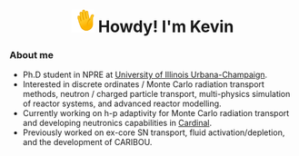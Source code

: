 <h1 align="center"> <img src="https://github.com/nuclearkevin/nuclearkevin/blob/main/waving_hand.gif" width="40" height="40" /> Howdy! I'm Kevin</h1>

### About me
- Ph.D student in NPRE at [University of Illinois Urbana-Champaign](https://npre.illinois.edu/). 
- Interested in discrete ordinates / Monte Carlo radiation transport methods, neutron / charged particle transport, multi-physics simulation of reactor systems, and advanced reactor modelling.
- Currently working on h-p adaptivity for Monte Carlo radiation transport and developing neutronics capabilities in [Cardinal](https://github.com/neams-th-coe/cardinal).
- Previously worked on ex-core SN transport, fluid activation/depletion, and the development of CARIBOU.
